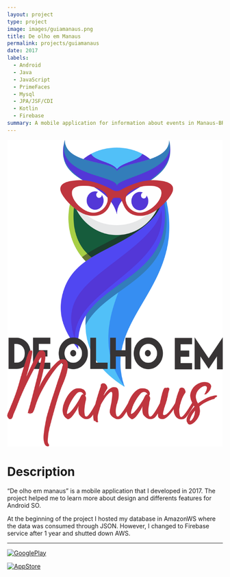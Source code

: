 ```yaml
---
layout: project
type: project
image: images/guiamanaus.png
title: De olho em Manaus
permalink: projects/guiamanaus
date: 2017
labels:
  - Android
  - Java
  - JavaScript
  - PrimeFaces
  - Mysql
  - JPA/JSF/CDI
  - Kotlin
  - Firebase
summary: A mobile application for information about events in Manaus-BR.
---
```

<div class="ui small rounded images">
<img  class="ui image" src="../images/guiamanaus.png">
</div>

# Description
“De olho em manaus” is a mobile application that I developed in 2017. The project helped me to learn more about design and differents features for Android SO.

At the beginning of the project I hosted my database in AmazonWS where the data was consumed through JSON. However, I changed to Firebase service after 1 year and shutted down AWS. 

<hr>

 <a href="https://play.google.com/store/apps/details?id=br.com.atadigital.guiamanaus&hl=pt_BR"><img border="0" alt="GooglePlay" src="https://play.google.com/intl/en_us/badges/images/generic/en_badge_web_generic.png" width="350">
  
   <a href="https://apps.apple.com/br/app/de-olho-em-manaus/id1499415285?l=en"><img border="0" alt="AppStore" src="https://upload.wikimedia.org/wikipedia/commons/thumb/3/3c/Download_on_the_App_Store_Badge.svg/1280px-Download_on_the_App_Store_Badge.svg.png" width="320">
